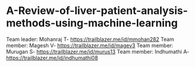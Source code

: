 # A-Review-of-liver-patient-analysis-methods-using-machine-learning
Team leader: Mohanraj T- https://trailblazer.me/id/mmohan282
Team member: Magesh V- https://trailblazer.me/id/magev3
Team member: Murugan S- https://trailblazer.me/id/murus13
Team member: Indhumathi A- https://trailblazer.me/id/indhumathi08
